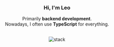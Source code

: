 <h3 align="center">
   Hi, I'm Leo
</h3>

<div align="center">
   Primarily <b>backend development</b>.<br/>
   Nowadays, I often use <b>TypeScript</b> for everything.<br/>
   <br/>
   
   ![stack](https://github.com/heheleo/heheleo/assets/72186159/2eefe054-7137-4fe8-bda5-01db5d126710)

   <br/>
</div>
